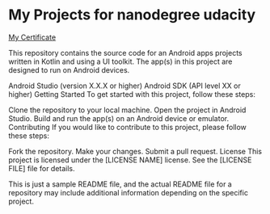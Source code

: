 <h1>My Projects for nanodegree udacity</h1>

<a href="https://graduation.udacity.com/confirm/KRGC3WKD" > My Certificate </a>

This repository contains the source code for an Android apps projects written in Kotlin and using a UI toolkit. The app(s) in this project are designed to run on Android devices.

Android Studio (version X.X.X or higher)
Android SDK (API level XX or higher)
Getting Started
To get started with this project, follow these steps:

Clone the repository to your local machine.
Open the project in Android Studio.
Build and run the app(s) on an Android device or emulator.
Contributing
If you would like to contribute to this project, please follow these steps:

Fork the repository.
Make your changes.
Submit a pull request.
License
This project is licensed under the [LICENSE NAME] license. See the [LICENSE FILE] file for details.

This is just a sample README file, and the actual README file for a repository may include additional information depending on the specific project.
